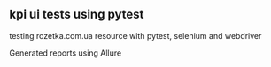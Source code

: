 ## kpi ui tests using pytest

testing rozetka.com.ua resource with pytest, selenium and webdriver

Generated reports using Allure
